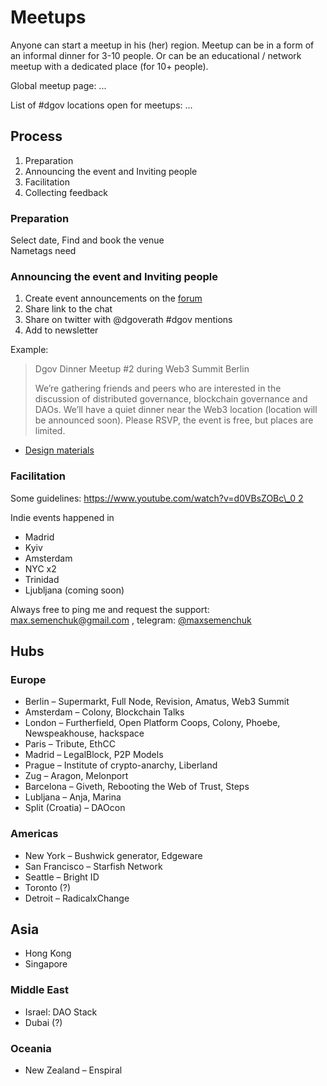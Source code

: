 # Meetups

Anyone can start a meetup in his \(her\) region. Meetup can be in a form of an informal dinner for 3-10 people. Or can be an educational / network meetup with a dedicated place \(for 10+ people\).

Global meetup page: ...

List of \#dgov locations open for meetups: ...

## Process

1. Preparation
2. Announcing the event and Inviting people
3. Facilitation
4. Collecting feedback

### Preparation

Select date, Find and book the venue  
Nametags need

### Announcing the event and Inviting people

1. Сreate event announcements on the [forum](http://forum.dgov.foundation/)
2. Share link to the chat
3. Share on twitter with @dgoverath \#dgov mentions
4. Add to newsletter

Example:

> Dgov Dinner Meetup \#2 during Web3 Summit Berlin
>
> We’re gathering friends and peers who are interested in the discussion of distributed governance, blockchain governance and DAOs. We’ll have a quiet dinner near the Web3 location \(location will be announced soon\). Please RSVP, the event is free, but places are limited.

* [Design materials](https://www.figma.com/file/VOljSsjBw43q9x6xi5ZYwNf0/%23dgov-graphics?node-id=0%3A1)

### Facilitation

Some guidelines: [https://www.youtube.com/watch?v=d0VBsZOBc\_0 2](https://www.youtube.com/watch?v=d0VBsZOBc_0)

Indie events happened in

* Madrid
* Kyiv
* Amsterdam
* NYC x2
* Trinidad
* Ljubljana \(coming soon\)

Always free to ping me and request the support: [max.semenchuk@gmail.com](mailto:max.semenchuk@gmail.com) , telegram: [@maxsemenchuk](https://forum.dgov.foundation/u/maxsemenchuk)

## Hubs

### Europe

* Berlin – Supermarkt, Full Node, Revision, Amatus, Web3 Summit
* Amsterdam – Colony, Blockchain Talks
* London – Furtherfield, Open Platform Coops, Colony, Phoebe, Newspeakhouse, hackspace
* Paris – Tribute, EthCC
* Madrid – LegalBlock, P2P Models
* Prague – Institute of crypto-anarchy, Liberland
* Zug – Aragon, Melonport
* Barcelona – Giveth, Rebooting the Web of Trust, Steps
* Lubljana – Anja, Marina
* Split \(Croatia\) – DAOcon

### Americas

* New York – Bushwick generator, Edgeware
* San Francisco – Starfish Network
* Seattle – Bright ID
* Toronto \(?\)
* Detroit – RadicalxChange

## Asia

* Hong Kong
* Singapore

### Middle East

* Israel: DAO Stack
* Dubai \(?\)

### Oceania

* New Zealand – Enspiral

